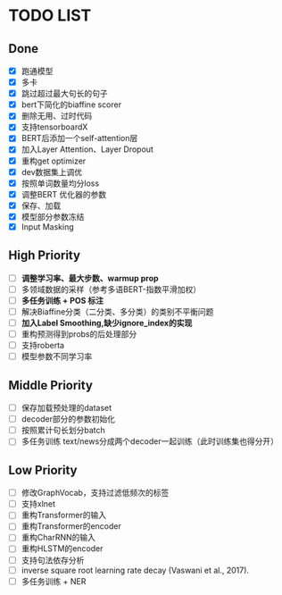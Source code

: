 # TODO LIST
## Done
- [x] 跑通模型
- [x] 多卡
- [x] 跳过超过最大句长的句子
- [x] bert下简化的biaffine scorer
- [x] 删除无用、过时代码
- [x] 支持tensorboardX
- [x] BERT后添加一个self-attention层
- [x] 加入Layer Attention、Layer Dropout
- [x] 重构get optimizer
- [x] dev数据集上调优
- [x] 按照单词数量均分loss
- [x] 调整BERT 优化器的参数
- [x] 保存、加载
- [x] 模型部分参数冻结
- [x] Input Masking
## High Priority
- [ ] **调整学习率、最大步数、warmup prop**
- [ ] 多领域数据的采样（参考多语BERT-指数平滑加权）
- [ ] **多任务训练 + POS 标注**
- [ ] 解决Biaffine分类（二分类、多分类）的类别不平衡问题
- [ ] **加入Label Smoothing,缺少ignore_index的实现**
- [ ] 重构预测得到probs的后处理部分
- [ ] 支持roberta
- [ ] 模型参数不同学习率
## Middle Priority
- [ ] 保存加载预处理的dataset
- [ ] decoder部分的参数初始化
- [ ] 按照累计句长划分batch
- [ ] 多任务训练 text/news分成两个decoder一起训练（此时训练集也得分开）
## Low Priority
- [ ] 修改GraphVocab，支持过滤低频次的标签
- [ ] 支持xlnet
- [ ] 重构Transformer的输入
- [ ] 重构Transformer的encoder
- [ ] 重构CharRNN的输入
- [ ] 重构HLSTM的encoder
- [ ] 支持句法依存分析
- [ ] inverse square root learning rate decay (Vaswani et al., 2017). 
- [ ] 多任务训练 + NER

